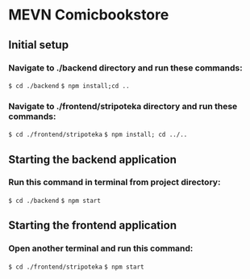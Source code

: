 # MEVN Comicbookstore

## Initial setup
### Navigate to ./backend directory and run  these commands:
`$ cd ./backend`
`$ npm install;cd ..`

### Navigate to ./frontend/stripoteka directory and run these commands:
`$ cd ./frontend/stripoteka`
`$ npm install; cd ../..`

## Starting the backend application
### Run this command in terminal from project directory: 
`$ cd ./backend`
`$ npm start`

## Starting the frontend application
### Open another terminal and run this command:
`$ cd ./frontend/stripoteka`
`$ npm start`
